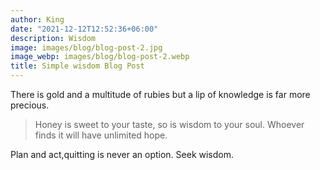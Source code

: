 ```yaml
---
author: King
date: "2021-12-12T12:52:36+06:00"
description: Wisdom
image: images/blog/blog-post-2.jpg
image_webp: images/blog/blog-post-2.webp
title: Simple wisdom Blog Post
---
```


There is gold and a multitude of rubies but a lip of knowledge is far more precious.

> Honey is sweet to your taste, so is wisdom to your soul. Whoever finds it will have unlimited hope.

Plan and act,quitting is never an option. Seek wisdom.

